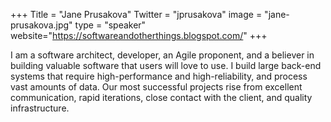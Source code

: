 +++
Title = "Jane Prusakova"
Twitter = "jprusakova"
image = "jane-prusakova.jpg"
type = "speaker"
website="https://softwareandotherthings.blogspot.com/"
+++

I am a software architect, developer, an Agile proponent, and a believer in building valuable software that users will love to use. I build large back-end systems that require high-performance and high-reliability, and process vast amounts of data. Our most successful projects rise from excellent communication, rapid iterations, close contact with the client, and quality infrastructure.
